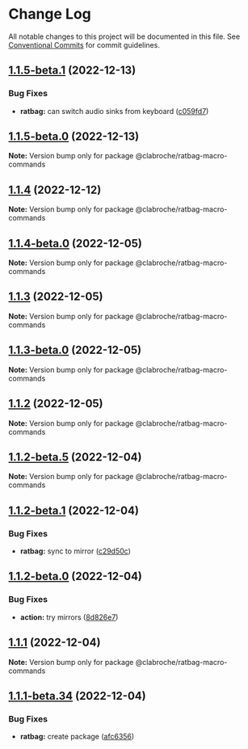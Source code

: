 # Change Log

All notable changes to this project will be documented in this file.
See [Conventional Commits](https://conventionalcommits.org) for commit guidelines.

## [1.1.5-beta.1](https://github.com/clabroche/monorepo/compare/v1.1.5-beta.0...v1.1.5-beta.1) (2022-12-13)

### Bug Fixes

* **ratbag:** can switch audio sinks from keyboard ([c059fd7](https://github.com/clabroche/monorepo/commit/c059fd7c9a9afe5636b5d7700d6e6dfbf1480268))

## [1.1.5-beta.0](https://github.com/clabroche/monorepo/compare/v1.1.2-beta.11...v1.1.5-beta.0) (2022-12-13)

**Note:** Version bump only for package @clabroche/ratbag-macro-commands

## [1.1.4](https://github.com/clabroche/monorepo/compare/v1.1.4-beta.5...v1.1.4) (2022-12-12)

**Note:** Version bump only for package @clabroche/ratbag-macro-commands

## [1.1.4-beta.0](https://github.com/clabroche/monorepo/compare/v1.1.3...v1.1.4-beta.0) (2022-12-05)

**Note:** Version bump only for package @clabroche/ratbag-macro-commands

## [1.1.3](https://github.com/clabroche/monorepo/compare/v1.1.3-beta.0...v1.1.3) (2022-12-05)

**Note:** Version bump only for package @clabroche/ratbag-macro-commands

## [1.1.3-beta.0](https://github.com/clabroche/monorepo/compare/v1.1.2...v1.1.3-beta.0) (2022-12-05)

**Note:** Version bump only for package @clabroche/ratbag-macro-commands

## [1.1.2](https://github.com/clabroche/monorepo/compare/v1.1.2-beta.11...v1.1.2) (2022-12-05)

**Note:** Version bump only for package @clabroche/ratbag-macro-commands

## [1.1.2-beta.5](https://github.com/clabroche/monorepo/compare/v1.1.2-beta.4...v1.1.2-beta.5) (2022-12-04)

**Note:** Version bump only for package @clabroche/ratbag-macro-commands

## [1.1.2-beta.1](https://github.com/clabroche/monorepo/compare/v1.1.2-beta.0...v1.1.2-beta.1) (2022-12-04)

### Bug Fixes

* **ratbag:** sync to mirror ([c29d50c](https://github.com/clabroche/monorepo/commit/c29d50c5a4fc9be5a39dee9cad1a2768267a97e4))

## [1.1.2-beta.0](https://github.com/clabroche/monorepo/compare/v1.1.1...v1.1.2-beta.0) (2022-12-04)

### Bug Fixes

* **action:** try mirrors ([8d826e7](https://github.com/clabroche/monorepo/commit/8d826e74a9181637a3a28ce3ec332f7205183252))

## [1.1.1](https://github.com/clabroche/monorepo/compare/v1.1.1-beta.34...v1.1.1) (2022-12-04)

**Note:** Version bump only for package @clabroche/ratbag-macro-commands

## [1.1.1-beta.34](https://github.com/clabroche/monorepo/compare/v1.1.1-beta.33...v1.1.1-beta.34) (2022-12-04)

### Bug Fixes

* **ratbag:** create package ([afc6356](https://github.com/clabroche/monorepo/commit/afc6356747ead44a10980b8657cfb8ad9bd4e61b))
